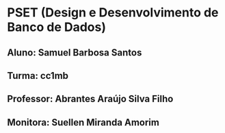 # PSET (Design e Desenvolvimento de Banco de Dados)  

## Aluno: Samuel Barbosa Santos

## Turma: cc1mb

## Professor: Abrantes Araújo Silva Filho

## Monitora: Suellen Miranda Amorim
